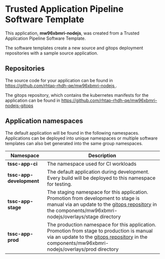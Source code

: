 # Trusted Application Pipeline Software Template

This application, **mw96xbmri-nodejs**, was created from a Trusted Application Pipeline Software Template.

The software templates create a new source and gitops deployment repositories with a sample source application. 

## Repositories

The source code for your application can be found in [https://github.com/rhtap-rhdh-qe/mw96xbmri-nodejs ](https://github.com/rhtap-rhdh-qe/mw96xbmri-nodejs ).
 
The gitops repository, which contains the kubernetes manifests for the application can be found in 
[https://github.com/rhtap-rhdh-qe/mw96xbmri-nodejs-gitops ](https://github.com/rhtap-rhdh-qe/mw96xbmri-nodejs-gitops ) 

## Application namespaces 

The default application will be found in the following namespaces. Applications can be deployed into unique namespaces or multiple software templates can also bet generated into the same group namespaces.  

|  Namespace   |  Description   |  
| -------- | -------- |
| **tssc-app-ci** | The namespace used for CI workloads |
| **tssc-app-development** | The default application during development. Every build will be deployed to this namespace for testing. |
| **tssc-app-stage** | The staging namespace for this application. Promotion from development to stage is manual via an update to the [gitops repository](https://github.com/rhtap-rhdh-qe/mw96xbmri-nodejs-gitops ) in the components/mw96xbmri-nodejs/overlays/stage directory |
| **tssc-app-prod** | The production namespace for this application. Promotion from stage to production is manual via an update to the [gitops repository](https://github.com/rhtap-rhdh-qe/mw96xbmri-nodejs-gitops ) in the components/mw96xbmri-nodejs/overlays/prod directory |